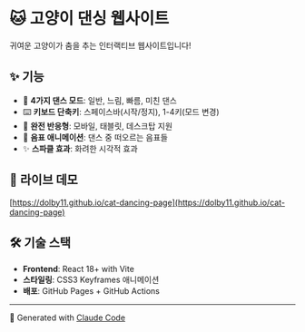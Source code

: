 # 🐱 고양이 댄싱 웹사이트

귀여운 고양이가 춤을 추는 인터랙티브 웹사이트입니다!

## ✨ 기능

- 🕺 **4가지 댄스 모드**: 일반, 느림, 빠름, 미친 댄스
- ⌨️ **키보드 단축키**: 스페이스바(시작/정지), 1-4키(모드 변경)
- 📱 **완전 반응형**: 모바일, 태블릿, 데스크탑 지원
- 🎵 **음표 애니메이션**: 댄스 중 떠오르는 음표들
- ✨ **스파클 효과**: 화려한 시각적 효과

## 🚀 라이브 데모

[https://dolby11.github.io/cat-dancing-page](https://dolby11.github.io/cat-dancing-page)

## 🛠️ 기술 스택

- **Frontend**: React 18+ with Vite
- **스타일링**: CSS3 Keyframes 애니메이션
- **배포**: GitHub Pages + GitHub Actions

---

🤖 Generated with [Claude Code](https://claude.ai/code)